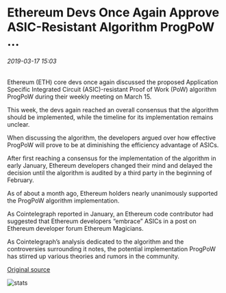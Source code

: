 # Ethereum Devs Once Again Approve ASIC-Resistant Algorithm ProgPoW ...

###### 2019-03-17 15:03

Ethereum (ETH) core devs once again discussed the proposed Application Specific Integrated Circuit (ASIC)-resistant Proof of Work (PoW) algorithm ProgPoW during their weekly meeting on March 15.

This week, the devs again reached an overall consensus that the algorithm should be implemented, while the timeline for its implementation remains unclear.

When discussing the algorithm, the developers argued over how effective ProgPoW will prove to be at diminishing the efficiency advantage of ASICs.

After first reaching a consensus for the implementation of the algorithm in early January, Ethereum developers changed their mind and delayed the decision until the algorithm is audited by a third party in the beginning of February.

As of about a month ago, Ethereum holders nearly unanimously supported the ProgPoW algorithm implementation.

As Cointelegraph reported in January, an Ethereum code contributor had suggested that Ethereum developers “embrace” ASICs in a post on Ethereum developer forum Ethereum Magicians.

As Cointelegraph’s analysis dedicated to the algorithm and the controversies surrounding it notes, the potential implementation ProgPoW has stirred up various theories and rumors in the community.

[Original source](https://cointelegraph.com/news/ethereum-devs-once-again-approve-asic-resistant-algorithm-progpow)

![stats](https://c.statcounter.com/11760860/0/a89fa40b/1/ "stats")